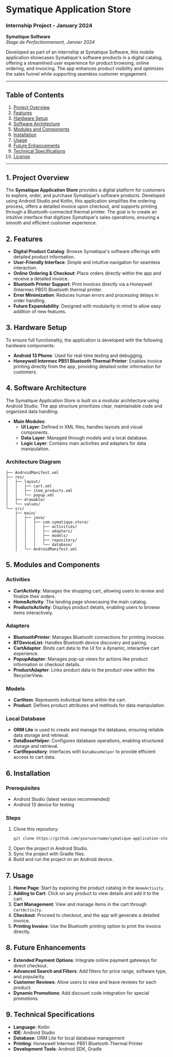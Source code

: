 
# Symatique Application Store

### Internship Project - January 2024

**Symatique Software**  
*Stage de Perfectionnement, Janvier 2024*

Developed as part of an internship at Symatique Software, this mobile application showcases Symatique's software products in a digital catalog, offering a streamlined user experience for product browsing, online ordering, and invoicing. The app enhances product visibility and optimizes the sales funnel while supporting seamless customer engagement.

---

## Table of Contents
1. [Project Overview](#project-overview)
2. [Features](#features)
3. [Hardware Setup](#hardware-setup)
4. [Software Architecture](#software-architecture)
5. [Modules and Components](#modules-and-components)
6. [Installation](#installation)
7. [Usage](#usage)
8. [Future Enhancements](#future-enhancements)
9. [Technical Specifications](#technical-specifications)
10. [License](#license)

---

## 1. Project Overview

The **Symatique Application Store** provides a digital platform for customers to explore, order, and purchase Symatique's software products. Developed using Android Studio and Kotlin, this application simplifies the ordering process, offers a detailed invoice upon checkout, and supports printing through a Bluetooth-connected thermal printer. The goal is to create an intuitive interface that digitizes Symatique's sales operations, ensuring a smooth and efficient customer experience.

## 2. Features

- **Digital Product Catalog**: Browse Symatique's software offerings with detailed product information.
- **User-Friendly Interface**: Simple and intuitive navigation for seamless interaction.
- **Online Ordering & Checkout**: Place orders directly within the app and receive a detailed invoice.
- **Bluetooth Printer Support**: Print invoices directly via a Honeywell (Intermec PB51) Bluetooth thermal printer.
- **Error Minimization**: Reduces human errors and processing delays in order handling.
- **Future Expandability**: Designed with modularity in mind to allow easy addition of new features.

## 3. Hardware Setup

To ensure full functionality, the application is developed with the following hardware components:
- **Android 13 Phone**: Used for real-time testing and debugging.
- **Honeywell Intermec PB51 Bluetooth Thermal Printer**: Enables invoice printing directly from the app, providing detailed order information for customers.

## 4. Software Architecture

The Symatique Application Store is built on a modular architecture using Android Studio. The app structure prioritizes clear, maintainable code and organized data handling:

- **Main Modules**:
  - **UI Layer**: Defined in XML files, handles layouts and visual components.
  - **Data Layer**: Managed through models and a local database.
  - **Logic Layer**: Contains main activities and adapters for data manipulation.

### Architecture Diagram
```plaintext
├── AndroidManifest.xml
├── res/
│   ├── layout/
│   │   ├── cart.xml
│   │   ├── item_products.xml
│   │   └── popup.xml
│   ├── drawable/
│   └── values/
└── src/
    ├── main/
    │   ├── java/
    │   │   ├── com.symatique.store/
    │   │   │   ├── activities/
    │   │   │   ├── adapters/
    │   │   │   ├── models/
    │   │   │   ├── repository/
    │   │   │   └── database/
    │   └── AndroidManifest.xml
```

## 5. Modules and Components

### Activities
- **CartActivity**: Manages the shopping cart, allowing users to review and finalize their orders.
- **HomeActivity**: The landing page showcasing the main catalog.
- **ProductsActivity**: Displays product details, enabling users to browse items interactively.

### Adapters
- **BluetoothPrinter**: Manages Bluetooth connections for printing invoices.
- **BTDeviceList**: Handles Bluetooth device discovery and pairing.
- **CartAdapter**: Binds cart data to the UI for a dynamic, interactive cart experience.
- **PopupAdapter**: Manages pop-up views for actions like product information or checkout details.
- **ProductAdapter**: Links product data to the product view within the RecyclerView.

### Models
- **CartItem**: Represents individual items within the cart.
- **Product**: Defines product attributes and methods for data manipulation.

### Local Database
- **ORM Lite** is used to create and manage the database, ensuring reliable data storage and retrieval.
- **DataBaseHelper**: Configures database operations, enabling structured storage and retrieval.
- **CartRepository**: Interfaces with `DataBaseHelper` to provide efficient access to cart data.

## 6. Installation

### Prerequisites
- Android Studio (latest version recommended)
- Android 13 device for testing

### Steps
1. Clone this repository:
    ```bash
    git clone https://github.com/yourusername/symatique-application-store.git
    ```
2. Open the project in Android Studio.
3. Sync the project with Gradle files.
4. Build and run the project on an Android device.

## 7. Usage

1. **Home Page**: Start by exploring the product catalog in the `HomeActivity`.
2. **Adding to Cart**: Click on any product to view details and add it to the cart.
3. **Cart Management**: View and manage items in the cart through `CartActivity`.
4. **Checkout**: Proceed to checkout, and the app will generate a detailed invoice.
5. **Printing Invoice**: Use the Bluetooth printing option to print the invoice directly.

## 8. Future Enhancements

- **Extended Payment Options**: Integrate online payment gateways for direct checkout.
- **Advanced Search and Filters**: Add filters for price range, software type, and popularity.
- **Customer Reviews**: Allow users to view and leave reviews for each product.
- **Dynamic Promotions**: Add discount code integration for special promotions.

## 9. Technical Specifications

- **Language**: Kotlin
- **IDE**: Android Studio
- **Database**: ORM Lite for local database management
- **Printing**: Honeywell Intermec PB51 Bluetooth Thermal Printer
- **Development Tools**: Android SDK, Gradle

